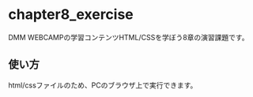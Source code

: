 # chapter8_exercise
DMM WEBCAMPの学習コンテンツHTML/CSSを学ぼう8章の演習課題です。

## 使い方
html/cssファイルのため、PCのブラウザ上で実行できます。
